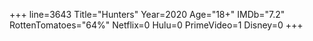 +++
line=3643
Title="Hunters"
Year=2020
Age="18+"
IMDb="7.2"
RottenTomatoes="64%"
Netflix=0
Hulu=0
PrimeVideo=1
Disney=0
+++

